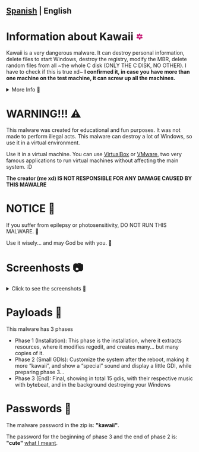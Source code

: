 ## [Spanish](https://github.com/ItzMoon931/Kawaii/README-ES.md) | English

# Information about Kawaii <img width="20" alt="Kawaii Logo" src="Assets/kawaii.png">
Kawaii is a very dangerous malware. It can destroy personal information, delete files to start Windows, destroy the registry, modify the MBR, delete random files from all ~the whole C disk (ONLY THE C DISK, NO OTHER). I have to check if this is true xd~ **I confirmed it, in case you have more than one machine on the test machine, it can screw up all the machines.**
<details>
  
<summary> More Info 📄 </summary>

  * Created by: Joseantonio3100 aka ItzMoon931
  * File type: exe  
  * Supported systems: Windows 7 and higher  
  * Programmed in: C# (Csharp)
  * Requirements: .Net Framework 4.0  
  * Destruction level: 11 (Because a 10 isn’t enough to describe how dangerous it is).  
  * Languages: Spanish and English (*Kawaii detects the language of your device, and sets itself to the detected language, if your computer does not have Spanish language, it will set the language to English, regardless of whether it is Korean or Japanese or any other language.*)
</details>

# WARNING!!! ⚠

This malware was created for educational and fun purposes. It was not made to perform illegal acts. This malware can destroy a lot of Windows, so use it in a virtual environment.

Use it in a virtual machine. You can use [VirtualBox](https://www.virtualbox.org/wiki/Downloads) or [VMware](https://www.vmware.com/products/desktop-hypervisor/workstation-and-fusion), two very famous applications to run virtual machines without affecting the main system. :D

**The creator (me xd) IS NOT RESPONSIBLE FOR ANY DAMAGE CAUSED BY THIS MAWALRE**

# NOTICE 📣
If you suffer from epilepsy or photosensitivity, DO NOT RUN THIS MALWARE. 👀

Use it wisely... and may God be with you. 🙏

# Screenhosts 📷
<details>
  
<summary> Click to see the screenshots 📄 </summary>

  <img width="500" alt="Payload1" src="Assets/Payload1.png"> <img width="500" alt="Payload2" src="Assets/Payload2.png"> 
  <img width="500" alt="Payload3" src="Assets/Payload3.png"> 
</details>

# Payloads 🔧
This malware has 3 phases

* Phase 1 (Installation):
  This phase is the installation, where it extracts resources, where it modifies regedit, and creates many... but many copies of it.
* Phase 2 (Small GDIs):
  Customize the system after the reboot, making it more “kawaii”, and show a “special” sound and display a little GDI, while preparing phase 3...
* Phase 3 (End):
  Final, showing in total 15 gdis, with their respective music with bytebeat, and in the background destroying your Windows
# Passwords 🔑

The malware password in the zip is: **"kawaii"**.

The password for the beginning of phase 3 and the end of phase 2 is: **"cute"** [what I meant](https://ItzMoon931/Kawaii/Assets/Fase3Password.png).
